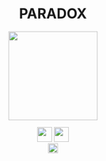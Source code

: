 <h1 align= "center"> PARADOX</h1>

<p align = "center">
    <img height = "180" src="assets/animation.gif">
</p>
<p align = "center">
     <img height = "30" src = "https://img.shields.io/badge/Linux-%23383838.svg?&style=for-the-badge&logo=ArchLinux&logoColor=%23ffffff" />
      <img height = "30" src = "https://img.shields.io/badge/NVIM-%23383838.svg?&style=for-the-badge&logo=SublimeText&logoColor=%23ffffff" />
      <br>
      <img height = "20" src = "https://img.shields.io/badge/Python-%233776AB.svg?style=for-the-badge" />
</p>
